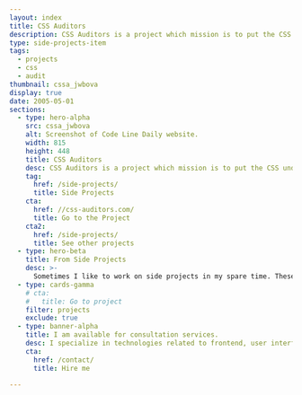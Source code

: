 ```yaml
---
layout: index
title: CSS Auditors
description: CSS Auditors is a project which mission is to put the CSS under the spotlight and educate developers about its importance.
type: side-projects-item
tags:
  - projects
  - css
  - audit
thumbnail: cssa_jwbova
display: true
date: 2005-05-01
sections:
  - type: hero-alpha
    src: cssa_jwbova
    alt: Screenshot of Code Line Daily website.
    width: 815
    height: 448
    title: CSS Auditors
    desc: CSS Auditors is a project which mission is to put the CSS under the spotlight and educate developers about its importance.
    tag:
      href: /side-projects/
      title: Side Projects
    cta:
      href: //css-auditors.com/
      title: Go to the Project
    cta2:
      href: /side-projects/
      title: See other projects
  - type: hero-beta
    title: From Side Projects
    desc: >-
      Sometimes I like to work on side projects in my spare time. These are my other open-source side projects.
  - type: cards-gamma
    # cta:
    #   title: Go to project
    filter: projects
    exclude: true
  - type: banner-alpha
    title: I am available for consultation services.
    desc: I specialize in technologies related to frontend, user interface, and website development.
    cta:
      href: /contact/
      title: Hire me

---
```

